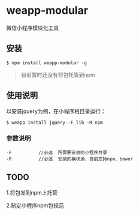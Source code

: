# weapp-modular
微信小程序模块化工具

## 安装
```
$ npm install weapp-modular -g
```
>目前暂时还没有将包托管到npm

## 使用说明

以安装jquery为例，在小程序根目录运行：

```
$ weapp install jquery -F lib -R npm
```

### 参数说明
```
-F          //必选  所需要安装的小程序目录
-R          //必选  安装的模块源，目前支持npm、bower
```

## TODO
1.将包发到npm上托管

2.制定小程序npm包规范
